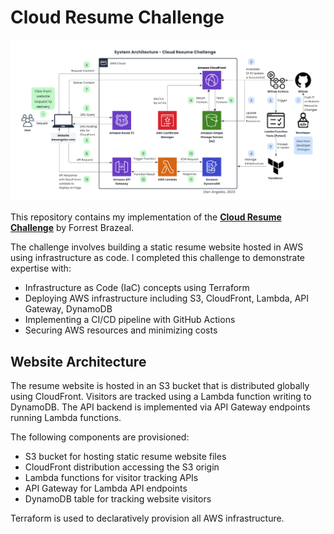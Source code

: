 # **Cloud Resume Challenge**

![Alt text](images/cloud-resume-diagram.png)

This repository contains my implementation of the **[Cloud Resume Challenge](https://cloudresumechallenge.dev/instructions/)** by Forrest Brazeal.

The challenge involves building a static resume website hosted in AWS using infrastructure as code. I completed this challenge to demonstrate expertise with:

- Infrastructure as Code (IaC) concepts using Terraform
- Deploying AWS infrastructure including S3, CloudFront, Lambda, API Gateway, DynamoDB
- Implementing a CI/CD pipeline with GitHub Actions
- Securing AWS resources and minimizing costs

## **Website Architecture**

The resume website is hosted in an S3 bucket that is distributed globally using CloudFront. Visitors are tracked using a Lambda function writing to DynamoDB. The API backend is implemented via API Gateway endpoints running Lambda functions.

The following components are provisioned:

- S3 bucket for hosting static resume website files
- CloudFront distribution accessing the S3 origin
- Lambda functions for visitor tracking APIs
- API Gateway for Lambda API endpoints
- DynamoDB table for tracking website visitors

Terraform is used to declaratively provision all AWS infrastructure.